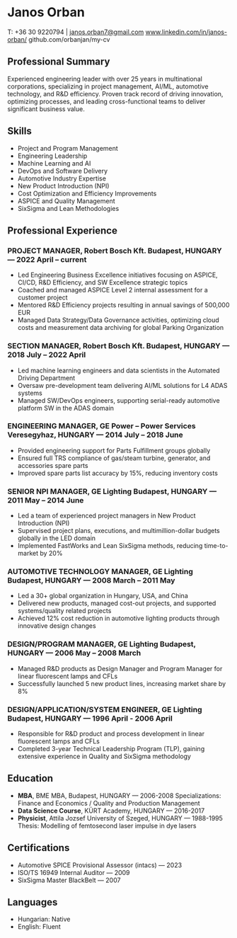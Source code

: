 # Janos Orban
T: +36 30 9220794 | janos.orban7@gmail.com
www.linkedin.com/in/janos-orban/
github.com/orbanjan/my-cv

## Professional Summary
Experienced engineering leader with over 25 years in multinational corporations, specializing in project management, AI/ML, automotive technology, and R&D efficiency. Proven track record of driving innovation, optimizing processes, and leading cross-functional teams to deliver significant business value.

## Skills
- Project and Program Management
- Engineering Leadership
- Machine Learning and AI
- DevOps and Software Delivery
- Automotive Industry Expertise
- New Product Introduction (NPI)
- Cost Optimization and Efficiency Improvements
- ASPICE and Quality Management
- SixSigma and Lean Methodologies

## Professional Experience

### PROJECT MANAGER, Robert Bosch Kft. Budapest, HUNGARY — 2022 April – current
- Led Engineering Business Excellence initiatives focusing on ASPICE, CI/CD, R&D Efficiency, and SW Excellence strategic topics
- Coached and managed ASPICE Level 2 internal assessment for a customer project
- Mentored R&D Efficiency projects resulting in annual savings of 500,000 EUR
- Managed Data Strategy/Data Governance activities, optimizing cloud costs and measurement data archiving for global Parking Organization

### SECTION MANAGER, Robert Bosch Kft. Budapest, HUNGARY — 2018 July – 2022 April
- Led machine learning engineers and data scientists in the Automated Driving Department
- Oversaw pre-development team delivering AI/ML solutions for L4 ADAS systems
- Managed SW/DevOps engineers, supporting serial-ready automotive platform SW in the ADAS domain

### ENGINEERING MANAGER, GE Power – Power Services Veresegyhaz, HUNGARY — 2014 July – 2018 June
- Provided engineering support for Parts Fulfillment groups globally
- Ensured full TRS compliance of gas/steam turbine, generator, and accessories spare parts
- Improved spare parts list accuracy by 15%, reducing inventory costs

### SENIOR NPI MANAGER, GE Lighting Budapest, HUNGARY — 2011 May – 2014 June
- Led a team of experienced project managers in New Product Introduction (NPI)
- Supervised project plans, executions, and multimillion-dollar budgets globally in the LED domain
- Implemented FastWorks and Lean SixSigma methods, reducing time-to-market by 20%

### AUTOMOTIVE TECHNOLOGY MANAGER, GE Lighting Budapest, HUNGARY — 2008 March – 2011 May
- Led a 30+ global organization in Hungary, USA, and China
- Delivered new products, managed cost-out projects, and supported systems/quality related projects
- Achieved 12% cost reduction in automotive lighting products through innovative design changes

### DESIGN/PROGRAM MANAGER, GE Lighting Budapest, HUNGARY — 2006 May – 2008 March
- Managed R&D products as Design Manager and Program Manager for linear fluorescent lamps and CFLs
- Successfully launched 5 new product lines, increasing market share by 8%

### DESIGN/APPLICATION/SYSTEM ENGINEER, GE Lighting Budapest, HUNGARY — 1996 April - 2006 April
- Responsible for R&D product and process development in linear fluorescent lamps and CFLs
- Completed 3-year Technical Leadership Program (TLP), gaining extensive experience in Quality and SixSigma methodology

## Education
- **MBA**, BME MBA, Budapest, HUNGARY — 2006-2008
  Specializations: Finance and Economics / Quality and Production Management
- **Data Science Course**, KÜRT Academy, HUNGARY — 2016-2017
- **Physicist**, Attila Jozsef University of Szeged, HUNGARY — 1988-1995
  Thesis: Modelling of femtosecond laser impulse in dye lasers

## Certifications
- Automotive SPICE Provisional Assessor (intacs) — 2023
- ISO/TS 16949 Internal Auditor — 2009
- SixSigma Master BlackBelt — 2007

## Languages
- Hungarian: Native
- English: Fluent
